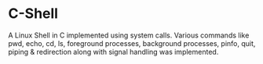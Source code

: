 # C-Shell
A Linux Shell in C implemented using system calls. Various commands like pwd, echo, cd, ls, foreground processes, background processes, pinfo, quit, piping &amp; redirection along with signal handling was implemented. 
